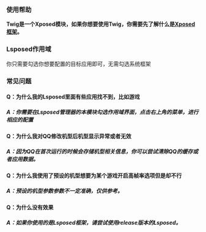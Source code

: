 ### 使用帮助
**Twig是一个Xposed模块，如果你想要使用Twig，你需要先了解什么是[Xposed框架](https://baike.baidu.com/item/Xposed%E6%A1%86%E6%9E%B6/16859077)。**
<p></p>

### Lsposed作用域
你只需要勾选你想要配置的目标应用即可，无需勾选系统框架
<p></p>

### 常见问题

#### Q：为什么我的Lsposed里面有些应用找不到，比如游戏
##### A：你需要在Lsposed管理器的本模块勾选作用域界面，点击右上角的菜单，进行相应的配置
#### Q：为什么我对QQ修改机型后机型显示异常或者无效
##### A：因为QQ在首次运行的时候会存储机型相关信息，你可以尝试清除QQ的缓存或者应用数据。
#### Q：为什么我使用了预设的机型想要为某个游戏开启高帧率选项但是却不行
##### A：预设的机型参数参数不一定准确，仅供参考。
#### Q：为什么没有效果
##### A：如果你使用的是Lsposed框架，请尝试使用release版本的Lsposed。